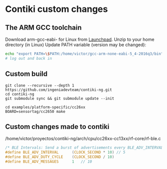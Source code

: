 # Contiki custom changes



## The ARM GCC toolchain

Download arm-gcc-eabi- for Linux from [Launchpad](https://launchpad.net/gcc-arm-embedded/+download).
Unzip to your home directory (in Linux)
Update PATH variable (version may be changed):
```bash
echo "export PATH=\$PATH:/home/victor/gcc-arm-none-eabi-5_4-2016q3/bin" >> ~/.bashrc
# log out and back in
```

## Custom build

```
git clone --recursive --depth 1 https://github.com/ingeniadevteam/contiki-ng.git
cd contiki-ng
git submodule sync && git submodule update --init

cd examples/platform-specific/cc26xx
BOARD=sensortag/cc2650 make
```

## Custom changes made to contiki

/home/victor/proyectos/contiki-ng/arch/cpu/cc26xx-cc13xx/rf-core/rf-ble.c
```c
/* BLE Intervals: Send a burst of advertisements every BLE_ADV_INTERVAL secs */
#define BLE_ADV_INTERVAL      (CLOCK_SECOND * 10) // 5
#define BLE_ADV_DUTY_CYCLE    (CLOCK_SECOND / 10)
#define BLE_ADV_MESSAGES      1   // 10
```
